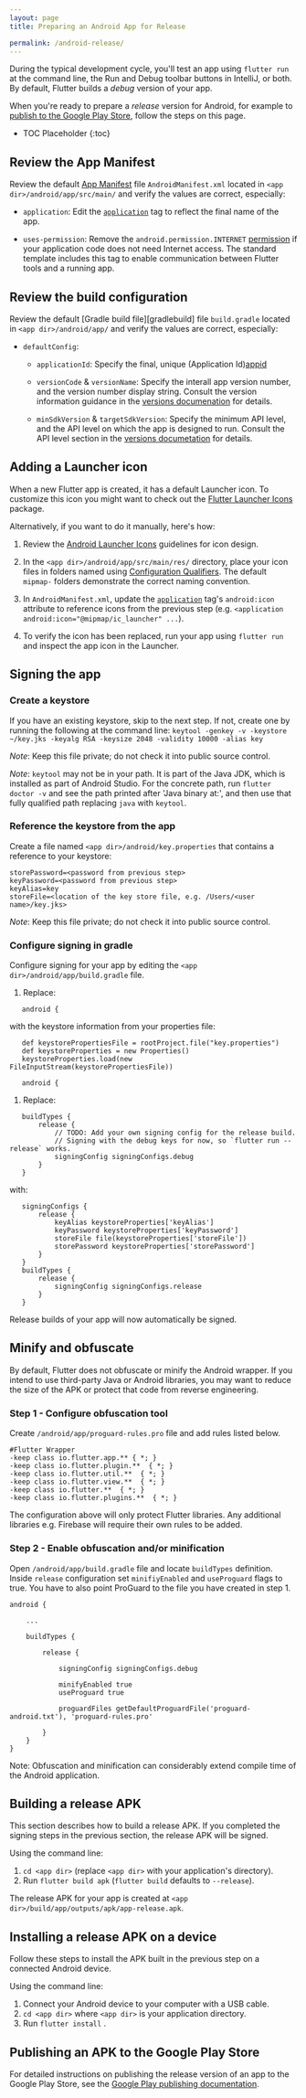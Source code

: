 ```yaml
---
layout: page
title: Preparing an Android App for Release

permalink: /android-release/
---
```


During the typical development cycle, you'll test an app using `flutter run` at the
command line, the Run and Debug toolbar buttons in IntelliJ, or both. By default,
Flutter builds a *debug* version of your app.

When you're ready to prepare a *release* version for Android, for example to
[publish to the Google Play Store][play], follow the steps on this page.

* TOC Placeholder
{:toc}

## Review the App Manifest

Review the default [App Manifest][manifest] file `AndroidManifest.xml` located
in `<app dir>/android/app/src/main/` and verify the values are correct,
especially:

* `application`: Edit the [`application`][applicationtag] tag to reflect the
final name of the app.

* `uses-permission`: Remove the `android.permission.INTERNET`
[permission][permissiontag] if your application code does not need Internet
access. The standard template includes this tag to enable communication between
Flutter tools and a running app.

## Review the build configuration

Review the default [Gradle build file][gradlebuild] file `build.gradle`
located in `<app dir>/android/app/` and verify the values are correct, especially:

* `defaultConfig`:

  * `applicationId`: Specify the final, unique (Application Id)[appid]

  * `versionCode` & `versionName`: Specify the interall app version number, and
  the version number display string. Consult the version information guidance in
  the [versions documenation][versions] for details.

  * `minSdkVersion` & `targetSdkVersion`: Specify the minimum API level, and the
  API level on which the app is designed to run. Consult the API level section
  in the [versions documetation][versions] for details.

## Adding a Launcher icon

When a new Flutter app is created, it has a default Launcher icon. To
customize this icon you might want to check out the [Flutter Launcher Icons](https://pub.dartlang.org/packages/flutter_launcher_icons) package.

Alternatively, if you want to do it manually, here's how:

1. Review the [Android Launcher Icons][launchericons] guidelines for icon
design.

1. In the `<app dir>/android/app/src/main/res/` directory, place your icon files
in folders named using [Configuration Qualifiers][configurationqualifiers].
The default `mipmap-` folders demonstrate the correct naming convention.

1. In `AndroidManifest.xml`, update the [`application`][applicationtag] tag's
`android:icon` attribute to reference icons from the previous step (e.g.
`<application android:icon="@mipmap/ic_launcher" ...`).

1. To verify the icon has been replaced, run your app using `flutter run`
and inspect the app icon in the Launcher.

## Signing the app

### Create a keystore
If you have an existing keystore, skip to the next step. If not, create one
by running the following at the command line:
`keytool -genkey -v -keystore ~/key.jks -keyalg RSA -keysize 2048 -validity 10000 -alias key`

*Note*: Keep this file private; do not check it into public source control.

*Note*: `keytool` may not be in your path. It is part of the Java JDK, which is installed as
part of Android Studio. For the concrete path, run `flutter doctor -v` and see the path printed
after 'Java binary at:', and then use that fully qualified path replacing `java` with `keytool`.

### Reference the keystore from the app

Create a file named `<app dir>/android/key.properties` that contains a
reference to your keystore:

```
storePassword=<password from previous step>
keyPassword=<password from previous step>
keyAlias=key
storeFile=<location of the key store file, e.g. /Users/<user name>/key.jks>
```

*Note*: Keep this file private; do not check it into public source control.

### Configure signing in gradle

Configure signing for your app by editing the `<app dir>/android/app/build.gradle`
file.

1. Replace:
```
   android {
```
   with the keystore information from your properties file:
```
   def keystorePropertiesFile = rootProject.file("key.properties")
   def keystoreProperties = new Properties()
   keystoreProperties.load(new FileInputStream(keystorePropertiesFile))

   android {
```

1. Replace:
```
   buildTypes {
       release {
           // TODO: Add your own signing config for the release build.
           // Signing with the debug keys for now, so `flutter run --release` works.
           signingConfig signingConfigs.debug
       }
   }
```
   with:
```
   signingConfigs {
       release {
           keyAlias keystoreProperties['keyAlias']
           keyPassword keystoreProperties['keyPassword']
           storeFile file(keystoreProperties['storeFile'])
           storePassword keystoreProperties['storePassword']
       }
   }
   buildTypes {
       release {
           signingConfig signingConfigs.release
       }
   }
```

Release builds of your app will now automatically be signed.


## Minify and obfuscate

By default, Flutter does not obfuscate or minify the Android wrapper.
If you intend to use third-party Java or Android libraries,
you may want to reduce the size of the APK or protect that code from
reverse engineering.

### Step 1 - Configure obfuscation tool

Create `/android/app/proguard-rules.pro` file and add rules listed below.

```
#Flutter Wrapper
-keep class io.flutter.app.** { *; }
-keep class io.flutter.plugin.**  { *; }
-keep class io.flutter.util.**  { *; }
-keep class io.flutter.view.**  { *; }
-keep class io.flutter.**  { *; }
-keep class io.flutter.plugins.**  { *; }
```

The configuration above will only protect Flutter libraries.
Any additional libraries e.g. Firebase will require their own rules to be added.

### Step 2 - Enable obfuscation and/or minification

Open `/android/app/build.gradle` file and locate `buildTypes` definition.
Inside `release` configuration set `minifiyEnabled` and `useProguard` flags
to true. You have to also point ProGuard to the file you have created in step 1.

```
android {

    ...

    buildTypes {

        release {

            signingConfig signingConfigs.debug

            minifyEnabled true
            useProguard true

            proguardFiles getDefaultProguardFile('proguard-android.txt'), 'proguard-rules.pro'

        }
    }
}
```

Note: Obfuscation and minification can considerably extend compile time
of the Android application.

## Building a release APK

This section describes how to build a release APK. If you completed the
signing steps in the previous section, the release APK will be signed.

Using the command line:

1. `cd <app dir>` (replace `<app dir>` with your application's directory).
1. Run `flutter build apk` (`flutter build` defaults to `--release`).

The release APK for your app is created at `<app dir>/build/app/outputs/apk/app-release.apk`.

## Installing a release APK on a device

Follow these steps to install the APK built in the previous step on a
connected Android device.

Using the command line:

1. Connect your Android device to your computer with a USB cable.
1. `cd <app dir>` where `<app dir>` is your application directory.
1. Run `flutter install` .

## Publishing an APK to the Google Play Store

For detailed instructions on publishing the release version of an app to the
Google Play Store, see the [Google Play publishing documentation][play].

[manifest]: http://developer.android.com/guide/topics/manifest/manifest-intro.html
[manifesttag]: https://developer.android.com/guide/topics/manifest/manifest-element.html
[appid]: https://developer.android.com/studio/build/application-id.html
[permissiontag]: https://developer.android.com/guide/topics/manifest/uses-permission-element.html
[applicationtag]: https://developer.android.com/guide/topics/manifest/application-element.html
[versions]: https://developer.android.com/studio/publish/versioning.html
[launchericons]: https://developer.android.com/guide/practices/ui_guidelines/icon_design_launcher.html
[configurationqualifiers]: https://developer.android.com/guide/practices/screens_support.html#qualifiers
[play]: https://developer.android.com/distribute/googleplay/start.html
